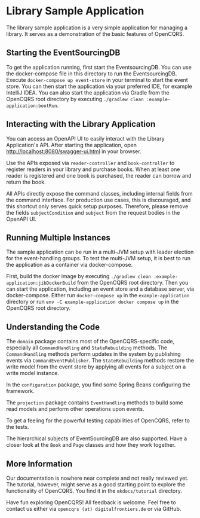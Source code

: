 # Library Sample Application

The library sample application is a very simple application for managing a library.
It serves as a demonstration of the basic features of OpenCQRS.

## Starting the EventSourcingDB

To get the application running, first start the EventsourcingDB.
You can use the docker-compose file in this directory to run the EventsourcingDB.
Execute `docker-compose up event-store` in your terminal to start the event store.
You can then start the application via your preferred IDE, for example IntelliJ IDEA.
You can also start the application via Gradle from the OpenCQRS root directory by executing `./gradlew clean :example-application:bootRun`.

## Interacting with the Library Application

You can access an OpenAPI UI to easily interact with the Library Application's API.
After starting the application, open [http://localhost:8080/swagger-ui.html](http://localhost:8080/swagger-ui.html) in your browser.

Use the APIs exposed via `reader-controller` and `book-controller` to register readers in your library and purchase books.
When at least one reader is registered and one book is purchased, the reader can borrow and return the book.

All APIs directly expose the command classes, including internal fields from the command interface.
For production use cases, this is discouraged, and this shortcut only serves quick setup purposes.
Therefore, please remove the fields `subjectCondition` and `subject` from the request bodies in the OpenAPI UI.

## Running Multiple Instances

The sample application can be run in a multi-JVM setup with leader election for the event-handling groups.
To test the multi-JVM setup, it is best to run the application as a container via docker-compose.

First, build the docker image by executing `./gradlew clean :example-application:jibDockerBuild` from the OpenCQRS root directory.
Then you can start the application, including an event store and a database server, via docker-compose.
Either run `docker-compose up` in the `example-application` directory or run `env -C example-application docker compose up` in the OpenCQRS root directory.

## Understanding the Code

The `domain` package contains most of the OpenCQRS-specific code, especially all `CommandHandling` and `StateRebuilding` methods.
The `CommandHandling` methods perform updates in the system by publishing events via `CommandEventPublisher`.
The `StateRebuilding` methods restore the write model from the event store by applying all events for a subject on a write model instance.

In the `configuration` package, you find some Spring Beans configuring the framework.

The `projection` package contains `EventHandling` methods to build some read models and perform other operations upon events.

To get a feeling for the powerful testing capabilities of OpenCQRS, refer to the tests.

The hierarchical subjects of EventSourcingDB are also supported.
Have a closer look at the `Book` and `Page` classes and how they work together.

## More Information

Our documentation is nowhere near complete and not really reviewed yet.
The tutorial, however, might serve as a good starting point to explore the functionality of OpenCQRS.
You find it in the `mkdocs/tutorial` directory.

Have fun exploring OpenCQRS!
All feedback is welcome.
Feel free to contact us either via `opencqrs (at) digitalfrontiers.de` or via GitHub.
